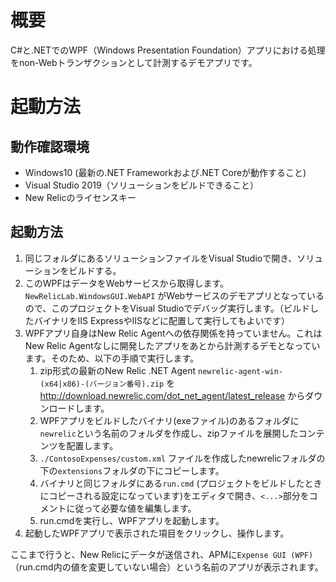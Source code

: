 # 概要

C#と.NETでのWPF（Windows Presentation Foundation）アプリにおける処理をnon-Webトランザクションとして計測するデモアプリです。


# 起動方法

## 動作確認環境

- Windows10 (最新の.NET Frameworkおよび.NET Coreが動作すること)
- Visual Studio 2019（ソリューションをビルドできること）
- New Relicのライセンスキー

## 起動方法

1. 同じフォルダにあるソリューションファイルをVisual Studioで開き、ソリューションをビルドする。
2. このWPFはデータをWebサービスから取得します。`NewRelicLab.WindowsGUI.WebAPI` がWebサービスのデモアプリとなっているので、このプロジェクトをVisual Studioでデバッグ実行します。（ビルドしたバイナリをIIS ExpressやIISなどに配置して実行してもよいです）
3. WPFアプリ自身はNew Relic Agentへの依存関係を持っていません。これはNew Relic Agentなしに開発したアプリをあとから計測するデモとなっています。そのため、以下の手順で実行します。
    1. zip形式の最新のNew Relic .NET Agent `newrelic-agent-win-(x64|x86)-(バージョン番号).zip` を http://download.newrelic.com/dot_net_agent/latest_release からダウンロードします。
    2. WPFアプリをビルドしたバイナリ(exeファイル)のあるフォルダに `newrelic`という名前のフォルダを作成し、zipファイルを展開したコンテンツを配置します。
    3. `./ContosoExpenses/custom.xml` ファイルを作成したnewrelicフォルダの下の`extensions`フォルダの下にコピーします。
    4. バイナリと同じフォルダにある`run.cmd` (プロジェクトをビルドしたときにコピーされる設定になっています)をエディタで開き、`<...>`部分をコメントに従って必要な値を編集します。
    5. run.cmdを実行し、WPFアプリを起動します。
4. 起動したWPFアプリで表示された項目をクリックし、操作します。

ここまで行うと、New Relicにデータが送信され、APMに`Expense GUI (WPF)`（run.cmd内の値を変更していない場合）という名前のアプリが表示されます。
